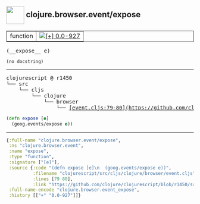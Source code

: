 ## <img width="48px" valign="middle" src="http://i.imgur.com/Hi20huC.png"> clojure.browser.event/expose

 <table border="1">
<tr>
<td>function</td>
<td><a href="https://github.com/cljsinfo/api-refs/tree/0.0-927"><img valign="middle" alt="[+] 0.0-927" src="https://img.shields.io/badge/+-0.0--927-lightgrey.svg"></a> </td>
</tr>
</table>

 <samp>
(__expose__ e)<br>
</samp>

```
(no docstring)
```

---

 <pre>
clojurescript @ r1450
└── src
    └── cljs
        └── clojure
            └── browser
                └── <ins>[event.cljs:79-80](https://github.com/clojure/clojurescript/blob/r1450/src/cljs/clojure/browser/event.cljs#L79-L80)</ins>
</pre>

```clj
(defn expose [e]
  (goog.events/expose e))
```


---

```clj
{:full-name "clojure.browser.event/expose",
 :ns "clojure.browser.event",
 :name "expose",
 :type "function",
 :signature ["[e]"],
 :source {:code "(defn expose [e]\n  (goog.events/expose e))",
          :filename "clojurescript/src/cljs/clojure/browser/event.cljs",
          :lines [79 80],
          :link "https://github.com/clojure/clojurescript/blob/r1450/src/cljs/clojure/browser/event.cljs#L79-L80"},
 :full-name-encode "clojure.browser.event_expose",
 :history [["+" "0.0-927"]]}

```
